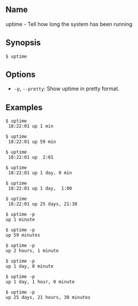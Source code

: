## Name

uptime - Tell how long the system has been running

## Synopsis

```console
$ uptime
```

## Options

- `-p`, `--pretty`: Show uptime in pretty format.

## Examples

```console
$ uptime
 18:22:01 up 1 min

$ uptime
 18:22:01 up 59 min

$ uptime
 18:22:01 up  2:01

$ uptime
 18:22:01 up 1 day, 0 min

$ uptime
 18:22:01 up 1 day,  1:00

$ uptime
 18:22:01 up 25 days, 21:30
```

```console
$ uptime -p
up 1 minute

$ uptime -p
up 59 minutes

$ uptime -p
up 2 hours, 1 minute

$ uptime -p
up 1 day, 0 minute

$ uptime -p
up 1 day, 1 hour, 0 minute

$ uptime -p
up 25 days, 21 hours, 30 minutes
```
